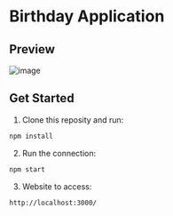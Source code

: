 # Birthday Application

## Preview
![image](<img width="510" alt="image" src="https://user-images.githubusercontent.com/105739044/212254203-036b89b9-87c2-4c73-9e82-617bca4e056b.png">) 

## Get Started
1. Clone this reposity and run:
```sh
npm install
```
2. Run the connection:
```sh
npm start
```
3. Website to access:
```sh
http://localhost:3000/
```
